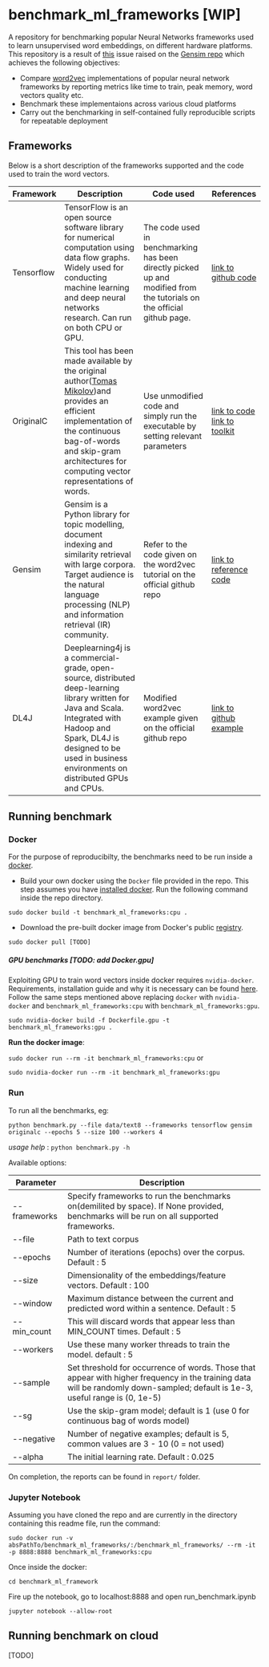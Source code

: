 # benchmark_ml_frameworks [WIP]
A repository for benchmarking popular Neural Networks frameworks used to learn unsupervised word embeddings, on different hardware platforms.
This repository is a result of [this](https://github.com/RaRe-Technologies/gensim/issues/1418) issue raised on the [Gensim repo](https://github.com/RaRe-Technologies/gensim) which achieves the following objectives:
- Compare [word2vec](https://arxiv.org/pdf/1301.3781.pdf) implementations of popular neural network frameworks by reporting metrics like time to train, peak memory, word vectors quality etc.
- Benchmark these implementaions across various cloud platforms
- Carry out the benchmarking in self-contained fully reproducible scripts for repeatable deployment

## Frameworks
Below is a short description of the frameworks supported and the code used to train the word vectors.

Framework | Description | Code used | References
--- | --- | --- | ---
Tensorflow | TensorFlow is an open source software library for numerical computation using data flow graphs. Widely used for conducting  machine learning and deep neural networks research. Can run on both CPU or GPU. | The code used in benchmarking has been directly picked up and modified from the tutorials on the official github page. | [link to github code](https://github.com/tensorflow/models/tree/master/tutorials/embedding)
OriginalC | This tool has been made available by the original author([Tomas Mikolov](https://arxiv.org/find/cs/1/au:+Mikolov_T/0/1/0/all/0/1))and provides an efficient implementation of the continuous bag-of-words and skip-gram architectures for computing vector representations of words. | Use unmodified code and simply run the executable by setting relevant parameters | [link to code](https://github.com/tmikolov/word2vec) [link to toolkit](https://code.google.com/archive/p/word2vec/)
Gensim | Gensim is a Python library for topic modelling, document indexing and similarity retrieval with large corpora. Target audience is the natural language processing (NLP) and information retrieval (IR) community. | Refer to the code given on the word2vec tutorial on the official github repo | [link to reference code](https://github.com/RaRe-Technologies/gensim/blob/develop/docs/notebooks/word2vec.ipynb)
DL4J | Deeplearning4j is a commercial-grade, open-source, distributed deep-learning library written for Java and Scala. Integrated with Hadoop and Spark, DL4J is designed to be used in business environments on distributed GPUs and CPUs. | Modified word2vec example given on the official github repo | [link to github example](https://github.com/deeplearning4j/dl4j-examples/tree/master/dl4j-examples/src/main/java/org/deeplearning4j/examples/nlp/word2vec)
 
 ## Running benchmark
 
 ### Docker
 For the purpose of reproducibilty, the benchmarks need to be run inside a [docker](https://docs.docker.com/).
 - Build your own docker using the `Docker` file provided in the repo. This step assumes you have [installed docker](https://docs.docker.com/engine/installation/linux/ubuntu/#install-using-the-repository). Run the following command inside the repo directory.
 
 `sudo docker build -t benchmark_ml_frameworks:cpu .`
 
 - Download the pre-built docker image from Docker's public [registry](https://cloud.docker.com/).
 
 `sudo docker pull [TODO]`
 
 ##### GPU benchmarks [TODO: add Docker.gpu]
 Exploiting GPU to train word vectors inside docker requires `nvidia-docker`. Requirements, installation guide and why it is necessary can be found [here](https://github.com/NVIDIA/nvidia-docker). Follow the same steps mentioned above replacing `docker` with `nvidia-docker` and `benchmark_ml_frameworks:cpu` with `benchmark_ml_frameworks:gpu`.
 
 ```sudo nvidia-docker build -f Dockerfile.gpu -t benchmark_ml_frameworks:gpu .```
 
 
**Run the docker image**:
 
 `sudo docker run --rm -it benchmark_ml_frameworks:cpu` or
 
 `sudo nvidia-docker run --rm -it benchmark_ml_frameworks:gpu`

 ### Run
 To run all the benchmarks, eg:
 
 `python benchmark.py --file data/text8 --frameworks tensorflow gensim originalc --epochs 5 --size 100 --workers 4`
 
 *usage help* : `python benchmark.py -h`
 
 Available options:
 
Parameter | Description
-------- | ---
 --frameworks | Specify frameworks to run the benchmarks on(demilited by space). If None provided, benchmarks will be run on all supported frameworks.
 --file | Path to text corpus
 --epochs | Number of iterations (epochs) over the corpus. Default : 5
 --size | Dimensionality of the embeddings/feature vectors. Default : 100
 --window | Maximum distance between the current and predicted word within a sentence. Default : 5
 --min_count |  This will discard words that appear less than MIN_COUNT times. Default : 5
 --workers |  Use these many worker threads to train the model. default : 5
 --sample | Set threshold for occurrence of words. Those that appear with higher frequency in the training data will be randomly down-sampled; default is 1e-3, useful range is (0, 1e-5)
--sg | Use the skip-gram model; default is 1 (use 0 for continuous bag of words model)
--negative | Number of negative examples; default is 5, common values are 3 - 10 (0 = not used)
--alpha | The initial learning rate. Default : 0.025

On completion, the reports can be found in `report/` folder.

### Jupyter Notebook
Assuming you have cloned the repo and are currently in the directory containing this readme file, run the command:

```sudo docker run -v absPathTo/benchmark_ml_frameworks/:/benchmark_ml_frameworks/ --rm -it -p 8888:8888 benchmark_ml_frameworks:cpu ```

Once inside the docker:

```cd benchmark_ml_framework ```

Fire up the notebook, go to localhost:8888 and open run_benchmark.ipynb

```jupyter notebook --allow-root ```

  ## Running benchmark on cloud
  [TODO]

